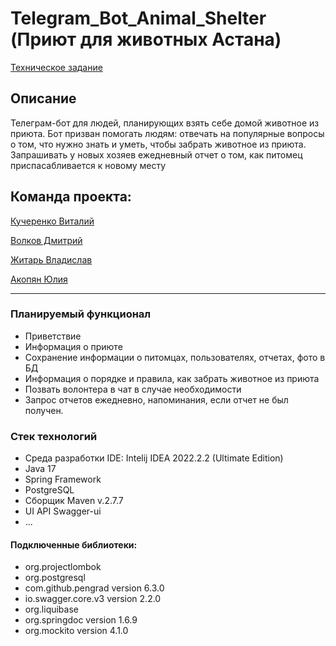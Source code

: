 # Telegram_Bot_Animal_Shelter (Приют для животных Астана)

[Техническое задание](https://achieved-spaghetti-f0e.notion.site/Terms-of-reference-715c4389749244a78ceefa8c1c31cafd)

## Описание 

Телеграм-бот для людей, планирующих взять себе домой животное из приюта. 
Бот призван помогать людям: отвечать на популярные вопросы о том, что нужно знать и уметь, чтобы забрать животное из приюта.
Запрашивать у новых хозяев ежедневный отчет о том, как питомец приспасабливается к новому месту

## Команда проекта:
 [Кучеренко Виталий](https://github.com/Ta1ik/)
 
 [Волков Дмитрий](https://github.com/DmitriiVolkovIzh)
 
 [Житарь Владислав](https://github.com/R2D2VLAD)
 
 [Акопян Юлия](https://github.com/Yuliya1201)
 
 ---


### Планируемый функционал

* Приветствие
* Информация о приюте
* Сохранение информации о питомцах, пользователях, отчетах, фото в БД
* Информация о порядке и правила, как забрать животное из приюта
* Позвать волонтера в чат в случае необходимости
* Запрос отчетов ежедневно, напоминания, если отчет не был получен.


### Стек технологий
* Среда разработки IDE: Intelij IDEA 2022.2.2 (Ultimate Edition)
* Java 17
* Spring Framework 
* PostgreSQL
* Сборщик Maven v.2.7.7
* UI API Swagger-ui
* ...

#### Подключенные библиотеки:
+ org.projectlombok
+ org.postgresql
+ com.github.pengrad version 6.3.0
+ io.swagger.core.v3 version 2.2.0
+ org.liquibase
+ org.springdoc version 1.6.9
+ org.mockito version 4.1.0

## 


